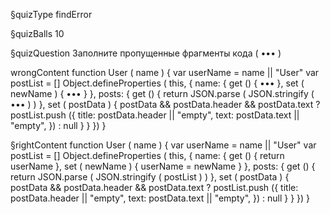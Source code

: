§quizType
findError

§quizBalls
10

§quizQuestion
Заполните пропущенные фрагменты кода ( ••• )


wrongContent
function User ( name ) {
    var userName = name || "User"
    var postList = []
    Object.defineProperties ( this, {
        name: {
            get () {
                •••
            },
            set ( newName ) {
                •••
            }
        },
        posts: {
            get () {
                return JSON.parse (
                    JSON.stringify ( ••• )
                )
            },
            set ( postData ) {
                postData && postData.header && postData.text ?
                    postList.push ({
                        title: postData.header || "empty",
                        text: postData.text || "empty",
                    }) : null
            }
        }
    })
}

§rightContent
function User ( name ) {
    var userName = name || "User"
    var postList = []
    Object.defineProperties ( this, {
        name: {
            get () {
                return userName
            },
            set ( newName ) {
                userName = newName
            }
        },
        posts: {
            get () {
                return JSON.parse (
                    JSON.stringify ( postList )
                )
            },
            set ( postData ) {
                postData && postData.header && postData.text ?
                    postList.push ({
                        title: postData.header || "empty",
                        text: postData.text || "empty",
                    }) : null
            }
        }
    })
}

